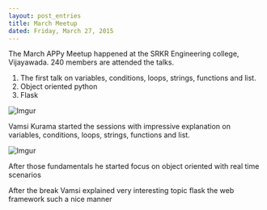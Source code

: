 ```yaml
---
layout: post_entries
title: March Meetup
dated: Friday, March 27, 2015
---
```


The March APPy Meetup happened at the SRKR Engineering college, Vijayawada.
240 members are attended the talks.
1) The first talk on variables, conditions, loops, strings, functions and list.
2) Object oriented python
3) Flask


![Imgur](http://i.imgur.com/1aLJNw3.png "March-1")

Vamsi Kurama started the sessions with impressive explanation on variables, conditions, loops, strings, functions and list.


![Imgur](http://i.imgur.com/mcIjRRP.png "March-2")


After those fundamentals he started focus on object oriented with real time scenarios


After the break Vamsi explained very interesting topic flask the web framework such a nice manner
